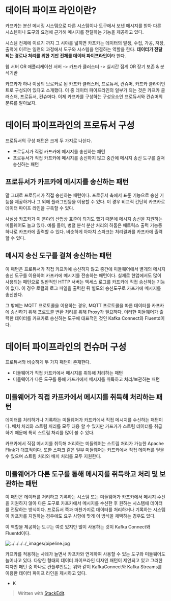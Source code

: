 # 데이터 파이프 라인이란?

카프카는 분산 메시징 시스템으로 다른 시스템이나 도구에서 보낸 메시지를 받아 다른 시스템이나 도구의 요청에 근거해 메시지를 전달하는 기능을 제공하고 있다. 

시스템 전체에 이르기 까지 그 시야를 넓히면 카프카는 데이터의 발생, 수집, 가공, 저장, 출력에 이르는 일련의 과정에서 도구와 시스템을 연결하는 역할을 한다. **데이터가 전달되는 경로나 처리를 위한 기반 전체를 데이터 파이프라인이**라 한다. 

웹 서버 OR 애플리케이션 서버 -> 카프카 클러스터 -> 실시간 집계 OR 장기 보존 & 분석기반

카프카가 하나 이상의 브로커로 된 카프카 클러스터, 프로듀서, 컨슈머, 카프카 클라이언트로 구성되어 있다고 소개했다. 이 중 데이터 파이프라인의 일부가 되는 것은 카프카 클러스터, 프로듀서, 컨슈머다. 이제 카프카를 구성하는 구성요소인 프로듀서와 컨슈머의 분류를 알아보자. 

# 데이터 파이프라인의 프로듀서 구성

프로듀서의 구성 패턴은 크게 두 가지로 나뉜다.

* 프로듀서가 직접 카프카에 메시지를 송신하는 패턴
* 프로듀서가 직접 카프카에 메시지를 송신하지 않고 중간에 메시지 송신 도구를 걸쳐 송신하는 패턴

## 프로듀서가 카프카에 메시지를 송신하는 패턴 

말 그대로 프로듀서가 직접 송신하는 패턴이다. 프로듀서 측에서 표준 기능으로 송신 기능을 제공하거나 그 외에 플러그인등을 이용할 수 있다. 이 경우 비교적 간단히 카프카로 데이터 파이프 라인을 구축할 수 있다. 

사실상 카프카가 이 분야의 산업상 표준이 되기도 했기 때문에 메시지 송신을 지원하는 미들웨어도 늘고 있다. 예를 들어, 병렬 분석 분산 처리의 하둡은 매트릭스 출력 기능중 하나로 카프카에 출력할 수 있다. 비슷하게 아파치 스파크는 처리결과를 카프카에 출력 할 수 있다. 

## 메시지 송신 도구를 걸쳐 송신하는 패턴

이 패턴은 프로듀서가 직접 카프카에 송신하지 않고 중간에 미들웨어에서 별개의 메시지 송신 도구를 이용하여 카프카에 메시지를 전송하는  패턴이다. 실제로 현업에서도 많이 사용되는 패턴으로 일반적인 HTTP 서버는 엑세스 로그를 카프카에 직접 송신하는 기능이 없다. 이 경우 로컬의 로그 파일을 출력한 뒤 별도의 송신도구로 카프카에 메시지를 송신한다. 

그 밖에는 MQTT 프로토콜을 이용하는 경우, MQTT 프로토콜을 따른 데이터를 카프카에 송신하기 위해 프로토콜 변환 처리를 위해 Proxy가 필요하다. 이러한 미들웨어가 출력한 데이터를 카프카로 송신하는 도구에 대표적인 것인 Kafka Connect와 Fluentd이다. 

# 데이터 파이프라인의 컨슈머 구성

프로듀서와 비슷하게 두 가지 패턴이 존재한다. 

* 미들웨어가 직접 카프카에서 메시지를 취득해 처리하는 패턴
* 미들웨어가 다른 도구를 통해 카프카에서 메시지를 취득하고 처리/보관하는 패턴

## 미들웨어가 직접 카프카에서 메시지를 취득해 처리하는 패턴

데이터를 처리하거나 기록하는 미들웨어가 카프카에서 직접 메시지를 수신하는 패턴이다. 배치 처리와 스트림 처리를 모두 대응 할 수 있지만 카프카가 스트림 데이터를 취급하기 때문에 특히 스트림 처리를 많이 볼 수 있다. 

카프카에서 직접 메시지를 취득해 처리하는 미들웨어는 스트림 처리가 가능한 Apache Flink가 대표적이다. 또한 스파크 같은 일부 미들웨어는 카프카에서 직접 데이터를 얻을 수 있으며 스트림 처리와 배치 처리를 모두 지원한다. 

## 미들웨어가 다른 도구를 통해 메시지를 취득하고 처리 및 보관하는 패턴

이 패턴은 데이터를 처리하고 기록하는 시스템 또는 미들웨어가 카프카에서 메시지 수신을 지원하지 않아 다른 도구로 카프카에서 메시지를 수신한 후 원하는 시스템에 데이터를 전달하는 방식이다. 프로듀서 쪽과 마찬가지로 데이터를 처리하거나 기록하는 시스템이 카프카를 지원하는 경우에도 요구 사항에 맞게 이 방식을 채택하는 경우도 있다. 

이 역할을 제공하는 도구는 여럿 있지만 많이 사용하는 것이 Kafka Connect와 Fluentd이다. 

![../../../../_images/pipeline.jpg](https://docs.confluent.io/platform/current/_images/pipeline.jpg) 

카프카를 적용하는 사례가 늘면서 카프카와 연계하여 사용할 수 있는 도구와 미들웨어도 늘어나고 있다. 다양한 형태의 데이터 파이프라인 디자인 패턴이 제안되고 있고 그러한 디자인 패턴 중 하나로 컨플루언트는 위와 같이 KafkaConnect와 Kafka Streams를 이용한 데이터 파이프 라인을 제시하고 있다. 

* K

> Written with [StackEdit](https://stackedit.io/).
<!--stackedit_data:
eyJoaXN0b3J5IjpbMTE3MTE0ODc5NSwtNzcxNDYyMjAwLDE5Mz
U1Mzk5OTcsMTUxMTUwODg3NF19
-->
